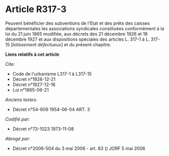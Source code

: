 # Article R317-3

Peuvent bénéficier des subventions de l'Etat et des prêts des caisses départementales les associations syndicales constituées
conformément à la loi du 21 juin 1865 modifiée, aux décrets des 21 décembre 1926 et 18 décembre 1927 et aux dispositions
spéciales des articles L. 317-1 à L. 317-15 [*lotissement défectueux*] et du présent chapitre.

**Liens relatifs à cet article**

_Cite_:

  - Code de l'urbanisme L317-1 à L317-15
  - Décret n°1926-12-21
  - Décret n°1927-12-18
  - Loi n°1865-06-21

_Anciens textes_:

  - Décret n°54-609 1954-06-04 ART. 3

_Codifié par_:

  - Décret n°73-1023 1973-11-08

_Abrogé par_:

  - Décret n°2006-504 du 3 mai 2006 - art. 83 () JORF 5 mai 2006
